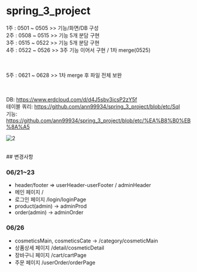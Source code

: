 # spring_3_project <br>
1주 : 0501 ~ 0505 >> 기능/화면/DB 구성 <br>
2주 : 0508 ~ 0515 >> 기능 5개 분담 구현 <br>
3주 : 0515 ~ 0522 >> 기능 5개 분담 구현 <br>
4주 : 0522 ~ 0526 >> 3주 기능 이어서 구현 / 1차 merge(0525)

<br><br>
5주 : 0621 ~ 0628 >> 1차 merge 후 파일 전체 보완

<br><br>
DB: https://www.erdcloud.com/d/d4J5sbv3icsP2zY5f <br>
테이블 쿼리: https://github.com/ann99934/spring_3_project/blob/etc/Sql <br>
기능: https://github.com/ann99934/spring_3_project/blob/etc/%EA%B8%B0%EB%8A%A5
<br>

![2](https://github.com/ann99934/spring_3_project/assets/110450765/2fad4c09-8a2f-46d4-aeef-f974bff5d80a)

<br>
## 변경사항 <br>

### 06/21~23
- header/footer => userHeader-userFooter / adminHeader
- 메인 페이지 /
- 로그인 페이지 /login/loginPage
- product(admin) -> adminProd
- order(admin) -> adminOrder

### 06/26
- cosmeticsMain, cosmeticsCate -> /category/cosmeticMain
- 상품상세 페이지 /detail/cosmeticDetail
- 장바구니 페이지 /cart/cartPage
- 주문 페이지 /userOrder/orderPage
